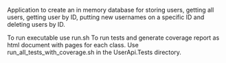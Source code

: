Application to create an in memory database for storing users, getting all users, getting user by ID, putting new usernames on a specific ID and deleting users by ID.

To run executable use run.sh
To run tests and generate coverage report as html document with pages for each class. Use run_all_tests_with_coverage.sh in the UserApi.Tests directory.

